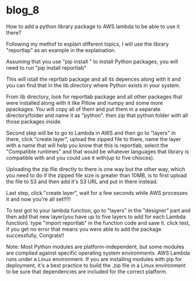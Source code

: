 # blog_8

How to add a python library package to AWS lambda to be able to use it there?

Following my methof to explain different topics, I will use the library "reportlap" as an example in the explaination.

Assuming that you use "pip install <package name>" to install Python packages, you will need to run "pip install reportlab"

This will istall the reprtlab package and all its depences along with it and you can find that in the lib directory where Python exists in your system. 

From lib directory, look for reportlab package and all other packages that were installed along with it like Pillow and numpy and some more ppackages. You will copy all of them and put them in a separate directory/folder and name it as "python". then zip that python folder with all those packages inside.


Second step will be to go to Lambda in AWS and then go to "layers" in there, click "create layer", upload the zipped file to there, name the layer with a name that will help you know that this is reportlab, select the "Compatible runtimes" and that would be whatever languages that library is compatible with and you could use it with(up to five chioces).

Uploading the zip file directly to there is one way but the other way, which you need to do if the zipped file size is greater than 10MB, is to first upload the file to S3 and then add it's S3 URL and put in there instead.

Last step, click "create layer", wait for a few seconds while AWS processes it and now you're all set!!!!!

To test got to your lambda function, go to "layers" in the "designer" part and then add that new layer(you have up to five layers to add for each Lambda function). type "import reportlab" in the function code and save it. click test, if you get no error that means you were able to add the package successfully, Congrats!!



Note: Most Python modules are platform-independent, but some modules are compiled against specific operating system environments. AWS Lambda runs under a Linux environment. If you are installing modules with pip for deployment, it's a best practice to build the .zip file in a Linux environment to be sure that dependencies are included for the correct platform.
